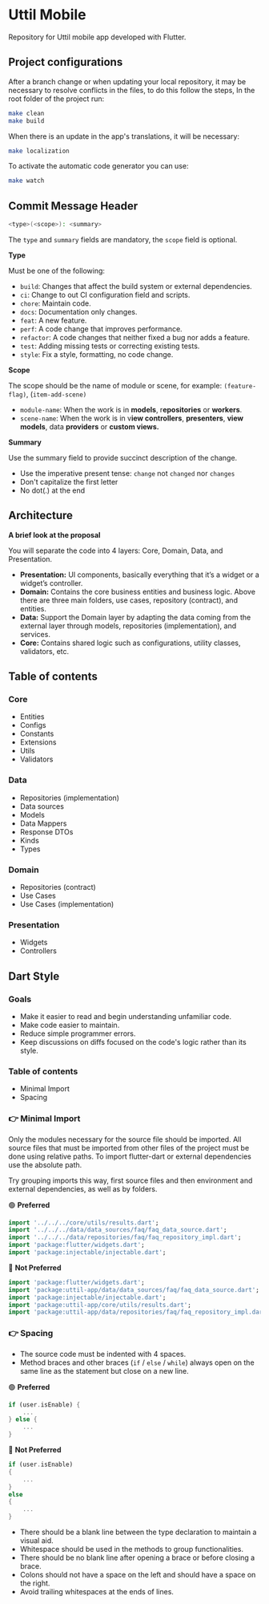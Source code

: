 # Uttil Mobile

Repository for Uttil mobile app developed with Flutter.

## Project configurations
After a branch change or when updating your local repository, it may be necessary to resolve conflicts in the files, to do this follow the steps,
In the root folder of the project run:
```bash
make clean
make build
```
When there is an update in the app's translations, it will be necessary:
```bash
make localization
```
To activate the automatic code generator you can use:
```bash
make watch
```
## Commit Message Header

```bash
<type>(<scope>): <summary>
```

The `type` and `summary` fields are mandatory, the `scope` field is optional.

**Type**

Must be one of the following:

- `build`: Changes that affect the build system or external dependencies.
- `ci`: Change to out CI configuration field and scripts.
- `chore`: Maintain code.
- `docs`: Documentation only changes.
- `feat`: A new feature.
- `perf`: A code change that improves performance.
- `refactor`: A code changes that neither fixed a bug nor adds a feature.
- `test`: Adding missing tests or correcting existing tests.
- `style`: Fix a style, formatting, no code change.

**Scope**

The scope should be the name of module or scene, for example: `(feature-flag)`, (`item-add-scene)`

- `module-name`: When the work is in **models**, r**epositories** or **workers**.
- `scene-name`: When the work is in v**iew controllers**, **presenters**, **view models**, data **providers** or **custom views.**

**Summary**

Use the summary field to provide succinct description of the change.

- Use the imperative present tense: `change` not `changed` nor `changes`
- Don't capitalize the first letter
- No dot(.) at the end

## **Architecture**

**A brief look at the proposal**

You will separate the code into 4 layers: Core, Domain, Data, and Presentation.

- **Presentation:** UI components, basically everything that it’s a widget or a widget’s controller.
- **Domain:** Contains the core business entities and business logic. Above there are three main folders, use cases, repository (contract), and entities.
- **Data:** Support the Domain layer by adapting the data coming from the external layer through models, repositories (implementation), and services.
- **Core:** Contains shared logic such as configurations, utility classes, validators, etc.


## Table of contents

### Core

- Entities
- Configs
- Constants
- Extensions
- Utils
- Validators

### Data

- Repositories (implementation)
- Data sources
- Models
- Data Mappers
- Response DTOs
- Kinds
- Types

### Domain

- Repositories (contract)
- Use Cases
- Use Cases (implementation)

### Presentation

- Widgets
- Controllers

## Dart Style

### Goals

- Make it easier to read and begin understanding unfamiliar code.
- Make code easier to maintain.
- Reduce simple programmer errors.
- Keep discussions on diffs focused on the code's logic rather than its style.

### Table of contents

- Minimal Import
- Spacing

### 👉 Minimal Import

Only the modules necessary for the source file should be imported. All source files that must be imported from other files of the project must be done using relative paths. To import flutter-dart or external dependencies use the absolute path.

Try grouping imports this way, first source files and then environment and external dependencies, as well as by folders. 

🟢 **Preferred**

```dart
import '../../../core/utils/results.dart';
import '../../../data/data_sources/faq/faq_data_source.dart';
import '../../../data/repositories/faq/faq_repository_impl.dart';
import 'package:flutter/widgets.dart';
import 'package:injectable/injectable.dart';
```

🔴 **Not Preferred**

```dart
import 'package:flutter/widgets.dart';
import 'package:uttil-app/data/data_sources/faq/faq_data_source.dart';
import 'package:injectable/injectable.dart';
import 'package:uttil-app/core/utils/results.dart';
import 'package:uttil-app/data/repositories/faq/faq_repository_impl.dart';
```

### 👉 Spacing

- The source code must be indented with 4 spaces.
- Method braces and other braces (`if` / `else` / `while`) always open on the same line as the statement but close on a new line.

🟢 **Preferred**

```dart
if (user.isEnable) {
    ...
} else {
    ...
}

```

🔴 **Not Preferred**

```dart
if (user.isEnable)
{
    ...
}
else 
{
    ...
}
```

- There should be a blank line between the type declaration to maintain a visual aid.
- Whitespace should be used in the methods to group functionalities.
- There should be no blank line after opening a brace or before closing a brace.
- Colons should not have a space on the left and should have a space on the right.
- Avoid trailing whitespaces at the ends of lines.